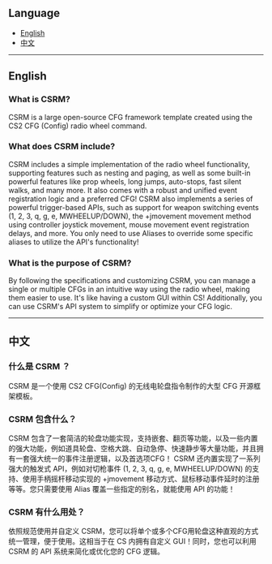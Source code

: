 ## Language

- [English](#english)
- [中文](#中文)

---

## English

### What is CSRM?

CSRM is a large open-source CFG framework template created using the CS2 CFG (Config) radio wheel command.

### What does CSRM include?

CSRM includes a simple implementation of the radio wheel functionality, supporting features such as nesting and paging, as well as some built-in powerful features like prop wheels, long jumps, auto-stops, fast silent walks, and many more. It also comes with a robust and unified event registration logic and a preferred CFG!
CSRM also implements a series of powerful trigger-based APIs, such as support for weapon switching events (1, 2, 3, q, g, e, MWHEELUP/DOWN), the +jmovement movement method using controller joystick movement, mouse movement event registration delays, and more. You only need to use Aliases to override some specific aliases to utilize the API's functionality!

### What is the purpose of CSRM?

By following the specifications and customizing CSRM, you can manage a single or multiple CFGs in an intuitive way using the radio wheel, making them easier to use. It's like having a custom GUI within CS! Additionally, you can use CSRM's API system to simplify or optimize your CFG logic.

---

## 中文

### 什么是 CSRM ？

CSRM 是一个使用 CS2 CFG(Config) 的无线电轮盘指令制作的大型 CFG 开源框架模板。

### CSRM 包含什么？

CSRM 包含了一套简洁的轮盘功能实现，支持嵌套、翻页等功能，以及一些内置的强大功能，例如道具轮盘、空格大跳、自动急停、快速静步等大量功能，并且拥有一套强大统一的事件注册逻辑，以及首选项CFG！
CSRM 还内置实现了一系列强大的触发式 API，例如对切枪事件 (1, 2, 3, q, g, e, MWHEELUP/DOWN) 的支持、使用手柄摇杆移动实现的 +jmovement 移动方式、鼠标移动事件延时的注册等等。您只需要使用 Alias 覆盖一些指定的别名，就能使用 API 的功能！

### CSRM 有什么用处？

依照规范使用并自定义 CSRM，您可以将单个或多个CFG用轮盘这种直观的方式统一管理，便于使用。这相当于在 CS 内拥有自定义 GUI！同时，您也可以利用 CSRM 的 API 系统来简化或优化您的 CFG 逻辑。

